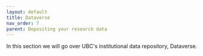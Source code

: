 ```yaml
---
layout: default
title: Dataverse
nav_order: 7
parent: Depositing your research data
---
```


In this section we will go over UBC's institutional data repository, Dataverse.
